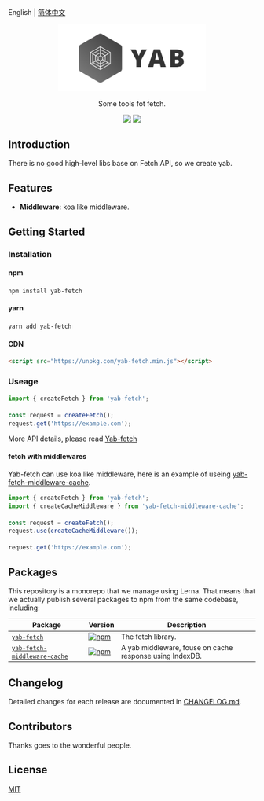 English | [简体中文](./README.zh-CN.md)

<p align="center"><img width="300" src="media/logo.png" alt="Vue logo" /></p>
<div align="center">
<p>Some tools fot fetch.</p>
<a href="https://circleci.com/gh/stonexer/yab/tree/master"><img src="https://circleci.com/gh/stonexer/yab/tree/master.svg?style=shield&circle-token=0386ba2e8d3d98f85b0c5e61977a8ded9cf95332" /></a>
<a href="https://codecov.io/gh/stonexer/yab"><img src="https://codecov.io/gh/stonexer/yab/branch/master/graph/badge.svg" /></a>
</div>

## Introduction
There is no good high-level libs base on Fetch API, so we create yab.

## Features
- **Middleware**: koa like middleware.


## Getting Started

### Installation
#### npm
`npm install yab-fetch`

#### yarn
`yarn add yab-fetch`

#### CDN
```html
<script src="https://unpkg.com/yab-fetch.min.js"></script>
```

### Useage
```ts
import { createFetch } from 'yab-fetch';

const request = createFetch();
request.get('https://example.com');
```

More API details, please read [Yab-fetch](./packages/yab-fetch/README.md)

#### fetch with middlewares
Yab-fetch can use koa like middleware, here is an example of useing [yab-fetch-middleware-cache](./packages/yab-fetch-middleware-cache).
```ts
import { createFetch } from 'yab-fetch';
import { createCacheMiddleware } from 'yab-fetch-middleware-cache';

const request = createFetch();
request.use(createCacheMiddleware());

request.get('https://example.com');
```


## Packages

This repository is a monorepo that we manage using Lerna. That means that we actually publish several packages to npm from the same codebase, including:

| Package                                                      | Version                                                      | Description                                              |
| ------------------------------------------------------------ | ------------------------------------------------------------ | -------------------------------------------------------- |
| [`yab-fetch`](/packages/yab-fetch)                           | [![npm](https://img.shields.io/npm/v/yab-fetch.svg?style=flat-square)](https://www.npmjs.com/package/yab-fetch) | The fetch library.                                       |
| [`yab-fetch-middleware-cache`](/packages/yab-fetch-middleware-cache) | [![npm](https://img.shields.io/npm/v/yab-fetch.svg?style=flat-square)](https://www.npmjs.com/package/yab-fetch) | A yab middleware, fouse on cache response using IndexDB. |


## Changelog
Detailed changes for each release are documented in [CHANGELOG.md](./CHANGELOG.md).

## Contributors
Thanks goes to the wonderful people.


## License

[MIT](http://opensource.org/licenses/MIT)
